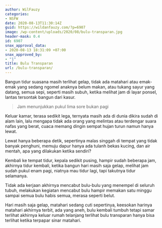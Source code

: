 ```yaml
---
author: WilFauzy
categories:
- NSFW
date: 2020-08-13T11:30:14Z
guid: https://wildanfauzy.com/?p=6907
image: /wp-content/uploads/2020/08/bulu-transparan.jpg
header-mask: 0.4
id: 6907
snax_approval_data:
- 2020-08-13 18:31:09 +07:00
snax_approved_by:
- "1"
title: Bulu Transparan
url: /bulu-transparan/
---
```


Bangun tidur suasana masih terlihat gelap, tidak ada matahari atau emak-emak yang sedang ngomel anaknya belum makan, atau tukang sayur yang datang, semua sepi, seperti masih subuh, ketika melihat jam di layar ponsel, lantas tersontak bangun dari kasur.&nbsp;

> Jam menunjukkan pukul lima sore bukan pagi&nbsp;

Keluar kamar, terasa sedikit lega, ternyata masih ada di dunia dikira sudah di alam lain, lalu mengapa tidak ada orang yang melintas atau terdengar suara nafas yang berat, cuaca memang dingin sempat hujan turun namun hanya lewat.&nbsp;

Lewat hanya beberapa detik, sepertinya malas singgah di tempat yang tidak banyak penghuni, memuju dapur hanya ada tulanh bekas kucing, dan air mentah, apa yang dilakukan ketika sendiri?&nbsp;

Kembali ke tempat tidur, kepala sedikit pusing, hampir sudah beberapa jam, akhirnya tidur kembali, ketika bangun hari masih saja gelap, melihat jam sudah pukul enam pagi, niatnya mau tidur lagi, tapi takutnya tidur selamanya.&nbsp;

Tidak ada kerjaan akhirnya mencabut bulu-bulu yang menempel di seluruh tubuh, melakukan kegiatan mencabut bulu hampir memakan satu minggu sampai semua bulu habis semua, merasa seperti belut.&nbsp;

Hari masih saja gelap, matahari sedang cuti sepertinya, keesokan harinya matahari akhirnya terbit, ada yang aneh, bulu kembali tumbuh tetapi samar terlihat akhirnya keluar rumah telanjang terlihat bulu transparan hanya bisa terlihat ketika terpapar sinar matahari.&nbsp;